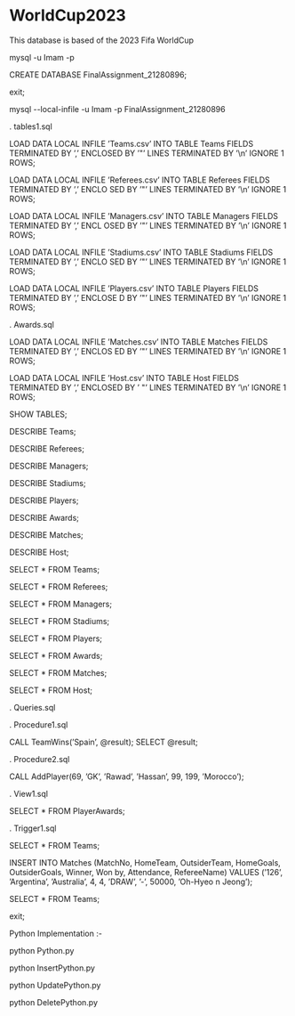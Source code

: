 # WorldCup2023
This database is based of the 2023 Fifa WorldCup

mysql -u Imam -p 

CREATE DATABASE FinalAssignment_21280896; 

exit; 

mysql --local-infile -u Imam -p FinalAssignment_21280896 

\. tables1.sql 

LOAD DATA LOCAL INFILE ’Teams.csv’ INTO TABLE Teams FIELDS TERMINATED BY ’,’ ENCLOSED
 BY ’"’ LINES TERMINATED BY ’\n’ IGNORE 1 ROWS; 
 
LOAD DATA LOCAL INFILE ’Referees.csv’ INTO TABLE Referees FIELDS TERMINATED BY ’,’ ENCLO
 SED BY ’"’ LINES TERMINATED BY ’\n’ IGNORE 1 ROWS; 
 
LOAD DATA LOCAL INFILE ’Managers.csv’ INTO TABLE Managers FIELDS TERMINATED BY ’,’ ENCL
 OSED BY ’"’ LINES TERMINATED BY ’\n’ IGNORE 1 ROWS; 
 
LOAD DATA LOCAL INFILE ’Stadiums.csv’ INTO TABLE Stadiums FIELDS TERMINATED BY ’,’ ENCLO
 SED BY ’"’ LINES TERMINATED BY ’\n’ IGNORE 1 ROWS; 
 
LOAD DATA LOCAL INFILE ’Players.csv’ INTO TABLE Players FIELDS TERMINATED BY ’,’ ENCLOSE
 D BY ’"’ LINES TERMINATED BY ’\n’ IGNORE 1 ROWS; 
 
\. Awards.sql 

LOAD DATA LOCAL INFILE ’Matches.csv’ INTO TABLE Matches FIELDS TERMINATED BY ’,’ ENCLOS
 ED BY ’"’ LINES TERMINATED BY ’\n’ IGNORE 1 ROWS; 
 
LOAD DATA LOCAL INFILE ’Host.csv’ INTO TABLE Host FIELDS TERMINATED BY ’,’ ENCLOSED BY ’
 "’ LINES TERMINATED BY ’\n’ IGNORE 1 ROWS; 
 
SHOW TABLES; 

DESCRIBE Teams; 

DESCRIBE Referees; 

DESCRIBE Managers; 

DESCRIBE Stadiums; 

DESCRIBE Players; 

DESCRIBE Awards; 

DESCRIBE Matches; 

DESCRIBE Host; 

SELECT * FROM Teams; 

SELECT * FROM Referees; 

SELECT * FROM Managers; 

SELECT * FROM Stadiums; 

SELECT * FROM Players; 

SELECT * FROM Awards; 

SELECT * FROM Matches; 

SELECT * FROM Host; 

\. Queries.sql 

\. Procedure1.sql 

CALL TeamWins(’Spain’, @result); SELECT @result; 

\. Procedure2.sql 

CALL AddPlayer(69, ’GK’, ’Rawad’, ’Hassan’, 99, 199, ’Morocco’); 

\. View1.sql 

SELECT * FROM PlayerAwards; 

\. Trigger1.sql 

SELECT * FROM Teams; 

INSERT INTO Matches (MatchNo, HomeTeam, OutsiderTeam, HomeGoals, OutsiderGoals, Winner, Won
 by, Attendance, RefereeName) VALUES (’126’, ’Argentina’, ’Australia’, 4, 4, ’DRAW’, ’-’, 50000, ’Oh-Hyeo
 n Jeong’); 
 
SELECT * FROM Teams; 

exit; 

Python Implementation :-  

python Python.py 

python InsertPython.py 

python UpdatePython.py 

python DeletePython.py
